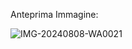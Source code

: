 Anteprima Immagine:

![IMG-20240808-WA0021](https://github.com/user-attachments/assets/7dead3b7-e63a-4cd7-80d6-0336c898cb62)
